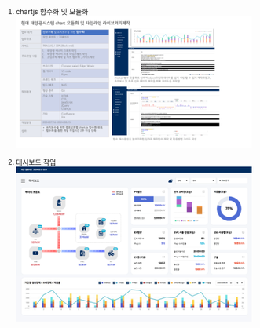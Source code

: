 1. chartjs 함수화 및 모듈화 
![/assets/image/hdi.png](/assets/image/hdi.png)

2. 대시보드 작업 
![/assets/image/hdiDash.png](/assets/image/hdiDash.png)
